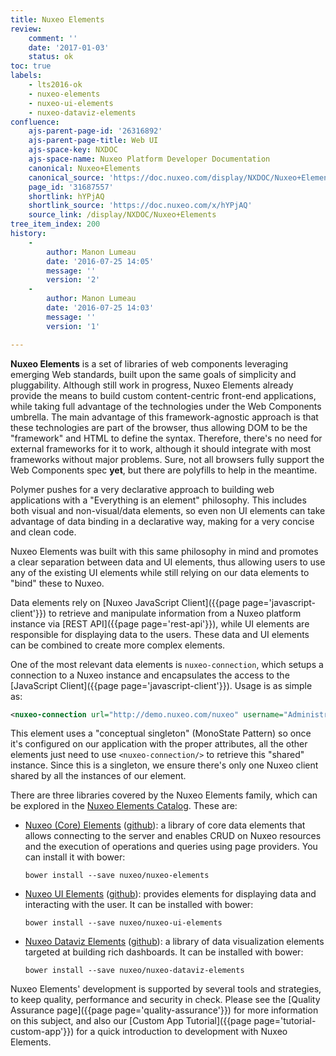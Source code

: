 ```yaml
---
title: Nuxeo Elements
review:
    comment: ''
    date: '2017-01-03'
    status: ok
toc: true
labels:
    - lts2016-ok
    - nuxeo-elements
    - nuxeo-ui-elements
    - nuxeo-dataviz-elements
confluence:
    ajs-parent-page-id: '26316892'
    ajs-parent-page-title: Web UI
    ajs-space-key: NXDOC
    ajs-space-name: Nuxeo Platform Developer Documentation
    canonical: Nuxeo+Elements
    canonical_source: 'https://doc.nuxeo.com/display/NXDOC/Nuxeo+Elements'
    page_id: '31687557'
    shortlink: hYPjAQ
    shortlink_source: 'https://doc.nuxeo.com/x/hYPjAQ'
    source_link: /display/NXDOC/Nuxeo+Elements
tree_item_index: 200
history:
    -
        author: Manon Lumeau
        date: '2016-07-25 14:05'
        message: ''
        version: '2'
    -
        author: Manon Lumeau
        date: '2016-07-25 14:03'
        message: ''
        version: '1'

---
```


**Nuxeo Elements** is a set of libraries of web components leveraging emerging Web standards, built upon the same goals
of simplicity and pluggability. Although still work in progress, Nuxeo Elements already provide the means to build custom
content-centric front-end applications, while taking full advantage of the technologies under the Web Components umbrella.
The main advantage of this framework-agnostic approach is that these technologies are part of the browser, thus allowing
DOM to be the "framework" and HTML to define the syntax. Therefore, there's no need for external frameworks for it to work,
although it should integrate with most frameworks without major problems. Sure, not all browsers fully support the Web Components
spec **yet**, but there are polyfills to help in the meantime.

Polymer pushes for a very declarative approach to building web applications with a "Everything is an element" philosophy.
This includes both visual and non-visual/data elements, so even non UI elements can take advantage of data binding in a
declarative way, making for a very concise and clean code.

Nuxeo Elements was built with this same philosophy in mind and promotes a clear separation between data and UI elements,
thus allowing users to use any of the existing UI elements while still relying on our data elements to "bind" these to Nuxeo.

Data elements rely on [Nuxeo JavaScript Client]({{page page='javascript-client'}}) to retrieve and manipulate information
from a Nuxeo platform instance via [REST API]({{page page='rest-api'}}), while UI elements are responsible for displaying
data to the users. These data and UI elements can be combined to create more complex elements.

One of the most relevant data elements is `nuxeo-connection`, which setups a connection to a Nuxeo instance and encapsulates
the access to the [JavaScript Client]({{page page='javascript-client'}}). Usage is as simple as:

```xml
<nuxeo-connection url="http://demo.nuxeo.com/nuxeo" username="Administrator" password="Administrator">
```

This element uses a "conceptual singleton" (MonoState Pattern) so once it's configured on our application with the proper
attributes, all the other elements just need to use `<nuxeo-connection/>` to retrieve this "shared" instance. Since this
is a singleton, we ensure there's only one Nuxeo client shared by all the instances of our element.

There are three libraries covered by the Nuxeo Elements family, which can be explored in the [Nuxeo Elements Catalog](https://elements.nuxeo.com/).
These are:

- [Nuxeo (Core) Elements](https://elements.nuxeo.com/browse?package=nuxeo-elements) ([github](https://github.com/nuxeo/nuxeo-elements)):
  a library of core data elements that allows connecting to the server and enables CRUD on Nuxeo resources and the execution
  of operations and queries using page providers. You can install it with bower:

  `bower install --save nuxeo/nuxeo-elements`

- [Nuxeo UI Elements](https://elements.nuxeo.com/browse?package=nuxeo-ui-elements) ([github](https://github.com/nuxeo/nuxeo-ui-elements)):
  provides elements for displaying data and interacting with the user. It can be installed with bower:

  `bower install --save nuxeo/nuxeo-ui-elements`

- [Nuxeo Dataviz Elements](https://elements.nuxeo.com/browse?package=nuxeo-dataviz-elements) ([github](https://github.com/nuxeo/nuxeo-dataviz-elements)):
  a library of data visualization elements targeted at building rich dashboards. It can be installed with bower:

  `bower install --save nuxeo/nuxeo-dataviz-elements`

Nuxeo Elements' development is supported by several tools and strategies, to keep quality, performance and security in check.
Please see the [Quality Assurance page]({{page page='quality-assurance'}}) for more information on this subject, and
also our [Custom App Tutorial]({{page page='tutorial-custom-app'}}) for a quick introduction to development with Nuxeo Elements.
